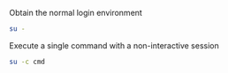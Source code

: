 Obtain the normal login environment
```sh
su -
```
Execute a single command with a non-interactive session
```sh
su -c cmd
```
